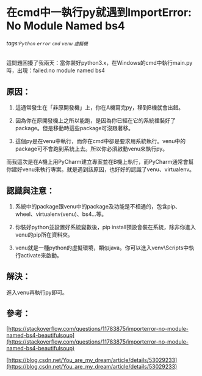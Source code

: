 # 在cmd中一執行py就遇到ImportError: No Module Named bs4
###### tags:`Python` `error` `cmd` `venu` `虛擬機`
這問題困擾了我兩天：當你裝好python3.x，在Windows的cmd中執行main.py時，出現：failed:no module named bs4

## 原因：

1.  這通常發生在「非原開發機」上，你在A機寫完py，移到B機就會出錯。

2.  因為你在原開發機上之所以能跑，是因為你已經在它的系統裡裝好了package。但是移動時這些package可沒跟著移。

3.  這個py是在venu中執行，而你在cmd中卻是要求用系統執行。venu中的package可不會跑到系統上去。所以你必須啟動venu來執行py。

而我這次是在A機上用PyCharm建立專案並在B機上執行，而PyCharm通常會幫你建好venu來執行專案。就是遇到該原因，也好好的認識了venu、virtualenv。

## 認識與注意：

1.  系統中的package跟venu中的package及功能是不相通的，包含pip、wheel、virtualenv(venu)、bs4...等。

2.  你裝好python並設置好系統變數後，pip install預設會裝在系統，除非你進入venu的pip所在資料夾。

3.  venu就是一種python的虛擬環境，類似java。你可以進入venv\Scripts中執行activate來啟動。

## 解決：

進入venu再執行py即可。

## 參考：

[https://stackoverflow.com/questions/11783875/importerror-no-module-named-bs4-beautifulsoup](https://stackoverflow.com/questions/11783875/importerror-no-module-named-bs4-beautifulsoup)

[https://blog.csdn.net/You_are_my_dream/article/details/53029233](https://blog.csdn.net/You_are_my_dream/article/details/53029233)